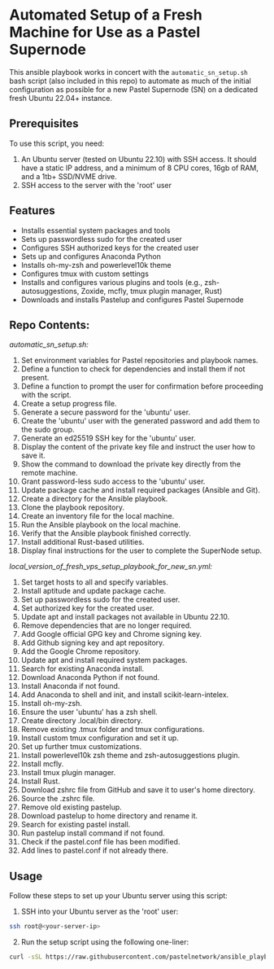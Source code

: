 # Automated Setup of a Fresh Machine for Use as a Pastel Supernode
This ansible playbook works in concert with the `automatic_sn_setup.sh` bash script (also included in this repo) to automate as much of the initial configuration as possible for a new Pastel Supernode (SN) on a dedicated fresh Ubuntu 22.04+ instance.

## Prerequisites

To use this script, you need:

1. An Ubuntu server (tested on Ubuntu 22.10) with SSH access. It should have a static IP address, and a minimum of 8 CPU cores, 16gb of RAM, and a 1tb+ SSD/NVME drive.
2. SSH access to the server with the 'root' user


## Features

- Installs essential system packages and tools
- Sets up passwordless sudo for the created user
- Configures SSH authorized keys for the created user
- Sets up and configures Anaconda Python
- Installs oh-my-zsh and powerlevel10k theme
- Configures tmux with custom settings
- Installs and configures various plugins and tools (e.g., zsh-autosuggestions, Zoxide, mcfly, tmux plugin manager, Rust)
- Downloads and installs Pastelup and configures Pastel Supernode


## Repo Contents:

_automatic_sn_setup.sh:_
1. Set environment variables for Pastel repositories and playbook names.
2. Define a function to check for dependencies and install them if not present.
3. Define a function to prompt the user for confirmation before proceeding with the script.
4. Create a setup progress file.
5. Generate a secure password for the 'ubuntu' user.
6. Create the 'ubuntu' user with the generated password and add them to the sudo group.
7. Generate an ed25519 SSH key for the 'ubuntu' user.
8. Display the content of the private key file and instruct the user how to save it.
9. Show the command to download the private key directly from the remote machine.
10. Grant password-less sudo access to the 'ubuntu' user.
11. Update package cache and install required packages (Ansible and Git).
12. Create a directory for the Ansible playbook.
13. Clone the playbook repository.
14. Create an inventory file for the local machine.
15. Run the Ansible playbook on the local machine.
16. Verify that the Ansible playbook finished correctly.
17. Install additional Rust-based utilities.
18. Display final instructions for the user to complete the SuperNode setup.

_local_version_of_fresh_vps_setup_playbook_for_new_sn.yml:_
1. Set target hosts to all and specify variables.
2. Install aptitude and update package cache.
3. Set up passwordless sudo for the created user.
4. Set authorized key for the created user.
5. Update apt and install packages not available in Ubuntu 22.10.
6. Remove dependencies that are no longer required.
7. Add Google official GPG key and Chrome signing key.
8. Add Github signing key and apt repository.
9. Add the Google Chrome repository.
10. Update apt and install required system packages.
11. Search for existing Anaconda install.
12. Download Anaconda Python if not found.
13. Install Anaconda if not found.
14. Add Anaconda to shell and init, and install scikit-learn-intelex.
15. Install oh-my-zsh.
16. Ensure the user 'ubuntu' has a zsh shell.
17. Create directory .local/bin directory.
18. Remove existing .tmux folder and tmux configurations.
19. Install custom tmux configuration and set it up.
20. Set up further tmux customizations.
21. Install powerlevel10k zsh theme and zsh-autosuggestions plugin.
22. Install mcfly.
23. Install tmux plugin manager.
24. Install Rust.
25. Download zshrc file from GitHub and save it to user's home directory.
26. Source the .zshrc file.
27. Remove old existing pastelup.
28. Download pastelup to home directory and rename it.
29. Search for existing pastel install.
30. Run pastelup install command if not found.
31. Check if the pastel.conf file has been modified.
32. Add lines to pastel.conf if not already there.



## Usage

Follow these steps to set up your Ubuntu server using this script:

1. SSH into your Ubuntu server as the 'root' user:

```bash
ssh root@<your-server-ip>
```

2. Run the setup script using the following one-liner:

```bash
curl -sSL https://raw.githubusercontent.com/pastelnetwork/ansible_playbook_for_initial_setup_of_fresh_machine_for_sn/master/automatic_sn_setup.sh | bash
```

